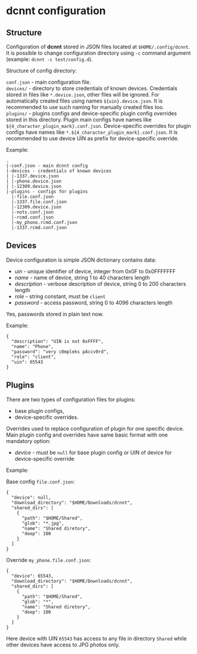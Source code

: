 dcnnt configuration
===================

Structure
---------

Configuration of **dcnnt** stored in JSON files located at `$HOME/.config/dcnnt`. 
It is possible to change configuration directory using `-c` command argument (example: `dcnnt -c test/config.d`).

Structure of config directory:  

`conf.json` - main configuration file.  
`devices/` - directory to store credentials of known devices. 
Credentials stored in files like `*.device.json`, other files will be ignored. 
For automatically created files using names `${uin}.device.json`. 
It is recommended to use such naming for manually created files too.   
`plugins/` - plugins configs and device-specific plugin config overrides stored in this directory.
Plugin main configs have names like `${4_character_plugin_mark}.conf.json`.
Device-specific overrides for plugin configs have names like `*.${4_character_plugin_mark}.conf.json`.
It is recommended to use device UIN as prefix for device-specific override.

Example:

    .
    |-conf.json - main dcnnt config
    |-devices - credentials of known devices
    | |-1337.device.json
    | |-phone.device.json
    | |-12309.device.json
    |-plugins - configs for plugins
      |-file.conf.json
      |-1337.file.conf.json
      |-12309.device.json
      |-nots.conf.json
      |-rcmd.conf.json
      |-my_phone.rcmd.conf.json
      |-1337.rcmd.conf.json

Devices
-------

Device configuration is simple JSON dictionary contains data:

* *uin* - unique identifier of device, integer from 0x0F to 0x0FFFFFFF 
* *name* - name of device, string 1 to 40 characters length
* *description* - verbose description of device, string 0 to 200 characters length
* *role* - string constant, must be `client` 
* *password* - access password, string 0 to 4096 characters length

Yes, passwords stored in plain text now. 

Example:

    {
      "description": "UIN is not 0xFFFF",
      "name": "Phone",
      "password": "very c0mpleks pAccv0rd",
      "role": "client",
      "uin": 65543
    }

Plugins
-------

There are two types of configuration files for plugins: 
* base plugin configs,
* device-specific overrides. 

Overrides used to replace configuration of plugin for one specific device.
Main plugin config and overrides have same basic format with one mandatory option:  

* *device* - must be `null` for base plugin config or UIN of device for device-specific override

Example:

Base config `file.conf.json`:

    {
      "device": null,
      "download_directory": "$HOME/Downloads/dcnnt",
      "shared_dirs": [
        {
          "path": "$HOME/Shared",
          "glob": "*.jpg",
          "name": "Shared diretory",
          "deep": 100
        }
      ]
    }

Override `my_phone.file.conf.json`:

    {
      "device": 65543,
      "download_directory": "$HOME/Downloads/dcnnt",
      "shared_dirs": [
        {
          "path": "$HOME/Shared",
          "glob": "*",
          "name": "Shared diretory",
          "deep": 100
        }
      ]
    }

Here device with UIN `65543` has access to any file in directory `Shared` 
while other devices have access to JPG photos only.

